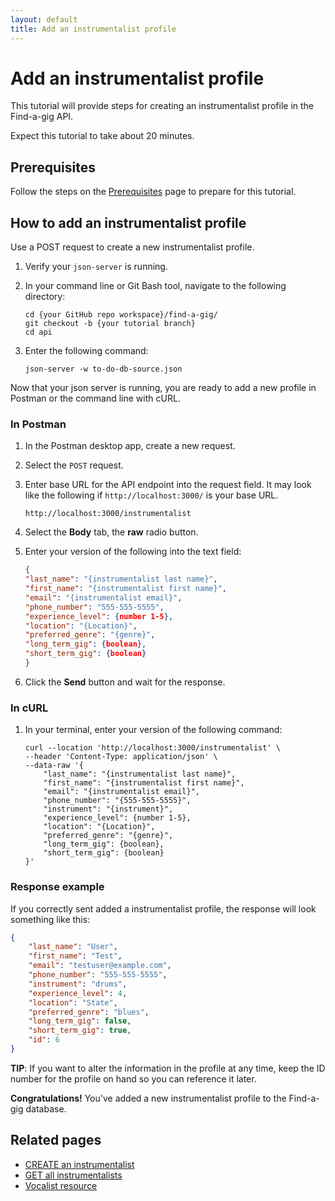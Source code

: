```yaml
---
layout: default
title: Add an instrumentalist profile
---
```

# Add an instrumentalist profile

This tutorial will provide steps for creating an instrumentalist profile in the Find-a-gig API.

Expect this tutorial to take about 20 minutes.

## Prerequisites

Follow the steps on the [Prerequisites][def] page to prepare for this tutorial.

## How to add an instrumentalist profile

Use a POST request to create a new instrumentalist profile.

1. Verify your `json-server` is running.
2. In your command line or Git Bash tool, navigate to the following directory:

    ```curl
    cd {your GitHub repo workspace}/find-a-gig/
    git checkout -b {your tutorial branch}
    cd api
    ```

3. Enter the following command:

    ```curl
    json-server -w to-do-db-source.json
    ```

Now that your json server is running, you are ready to add a new profile in Postman or the command line with cURL.

### In Postman

1. In the Postman desktop app, create a new request.
2. Select the `POST` request.
3. Enter base URL for the API endpoint into the request field. It may look like the following if `http://localhost:3000/` is your base URL.

    ```shell
    http://localhost:3000/instrumentalist
    ```

4. Select the **Body** tab, the **raw** radio button.
5. Enter your version of the following into the text field:

    ```json
    {
    "last_name": "{instrumentalist last name}",
    "first_name": "{instrumentalist first name}",
    "email": "{instrumentalist email}",
    "phone_number": "555-555-5555",
    "experience_level": {number 1-5},
    "location": "{Location}",
    "preferred_genre": "{genre}",
    "long_term_gig": {boolean},
    "short_term_gig": {boolean}
    }
    ```

6. Click the **Send** button and wait for the response.

### In cURL

1. In your terminal, enter your version of the following command:

    ```curl
    curl --location 'http://localhost:3000/instrumentalist' \
    --header 'Content-Type: application/json' \
    --data-raw '{
        "last_name": "{instrumentalist last name}",
        "first_name": "{instrumentalist first name}",
        "email": "{instrumentalist email}",
        "phone_number": "{555-555-5555}",
        "instrument": "{instrument}",
        "experience_level": {number 1-5},
        "location": "{Location}",
        "preferred_genre": "{genre}",
        "long_term_gig": {boolean},
        "short_term_gig": {boolean}
    }'
    ```

### Response example

If you correctly sent added a instrumentalist profile, the response will look something like this:

```json
{
    "last_name": "User",
    "first_name": "Test",
    "email": "testuser@example.com",
    "phone_number": "555-555-5555",
    "instrument": "drums",
    "experience_level": 4,
    "location": "State",
    "preferred_genre": "blues",
    "long_term_gig": false,
    "short_term_gig": true,
    "id": 6
}
```

**TIP**: If you want to alter the information in the profile at any time, keep the ID number for the profile on hand so you can reference it later.

**Congratulations!** You've added a new instrumentalist profile to the Find-a-gig database.

## Related pages

* [CREATE an instrumentalist](inst-create-inst.md)
* [GET all instrumentalists](inst-get-all-inst.md)
* [Vocalist resource](vocalists.md)


[def]: prerequisites.md